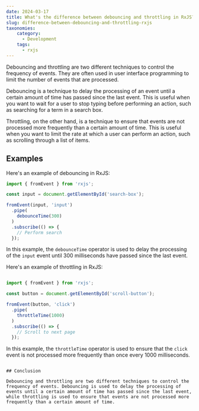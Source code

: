 ```yaml
---
date: 2024-03-17
title: What's the difference between debouncing and throttling in RxJS?
slug: difference-between-debouncing-and-throttling-rxjs
taxonomies: 
    category: 
      - Development
    tags:
      - rxjs
---
```


Debouncing and throttling are two different techniques to control the frequency of events. They are often used in user interface programming to limit the number of events that are processed.

Debouncing is a technique to delay the processing of an event until a certain amount of time has passed since the last event. This is useful when you want to wait for a user to stop typing before performing an action, such as searching for a term in a search box.

Throttling, on the other hand, is a technique to ensure that events are not processed more frequently than a certain amount of time. This is useful when you want to limit the rate at which a user can perform an action, such as scrolling through a list of items.

## Examples

Here's an example of debouncing in RxJS:

```typescript
import { fromEvent } from 'rxjs';

const input = document.getElementById('search-box');

fromEvent(input, 'input')
  .pipe(
    debounceTime(300)
  )
  .subscribe(() => {
    // Perform search
  });
```

In this example, the `debounceTime` operator is used to delay the processing of the `input` event until 300 milliseconds have passed since the last event.


Here's an example of throttling in RxJS:

```typescript

import { fromEvent } from 'rxjs';

const button = document.getElementById('scroll-button');

fromEvent(button, 'click')
  .pipe(
    throttleTime(1000)
  )
  .subscribe(() => {
    // Scroll to next page
  });
```

In this example, the `throttleTime` operator is used to ensure that the `click` event is not processed more frequently than once every 1000 milliseconds.
```

## Conclusion

Debouncing and throttling are two different techniques to control the frequency of events. Debouncing is used to delay the processing of events until a certain amount of time has passed since the last event, while throttling is used to ensure that events are not processed more frequently than a certain amount of time.
